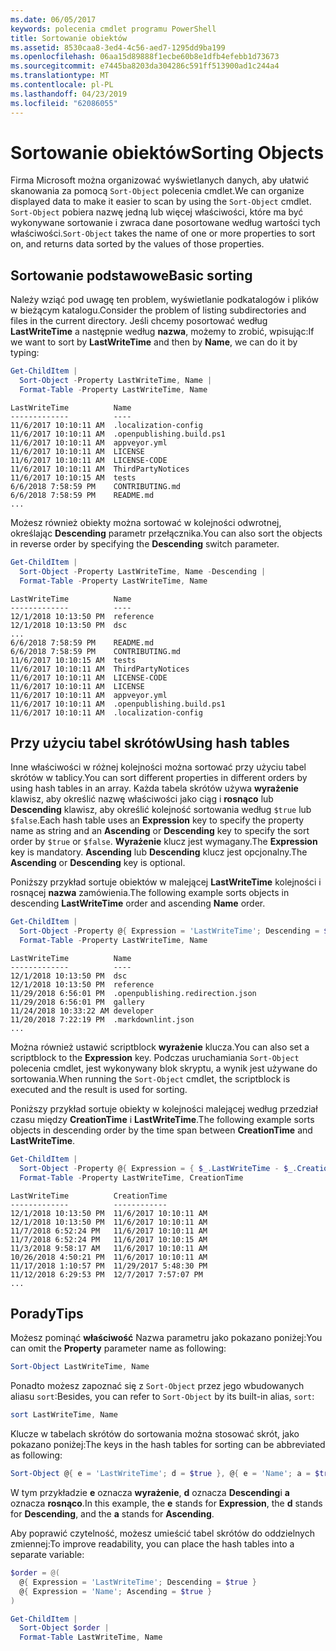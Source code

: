 ```yaml
---
ms.date: 06/05/2017
keywords: polecenia cmdlet programu PowerShell
title: Sortowanie obiektów
ms.assetid: 8530caa8-3ed4-4c56-aed7-1295dd9ba199
ms.openlocfilehash: 06aa15d89888f1ecbe60b8e1dfb4efebb1d73673
ms.sourcegitcommit: e7445ba8203da304286c591ff513900ad1c244a4
ms.translationtype: MT
ms.contentlocale: pl-PL
ms.lasthandoff: 04/23/2019
ms.locfileid: "62086055"
---
```

# <a name="sorting-objects"></a><span data-ttu-id="e71c0-103">Sortowanie obiektów</span><span class="sxs-lookup"><span data-stu-id="e71c0-103">Sorting Objects</span></span>

<span data-ttu-id="e71c0-104">Firma Microsoft można organizować wyświetlanych danych, aby ułatwić skanowania za pomocą `Sort-Object` polecenia cmdlet.</span><span class="sxs-lookup"><span data-stu-id="e71c0-104">We can organize displayed data to make it easier to scan by using the `Sort-Object` cmdlet.</span></span> <span data-ttu-id="e71c0-105">`Sort-Object` pobiera nazwę jedną lub więcej właściwości, które ma być wykonywane sortowanie i zwraca dane posortowane według wartości tych właściwości.</span><span class="sxs-lookup"><span data-stu-id="e71c0-105">`Sort-Object` takes the name of one or more properties to sort on, and returns data sorted by the values of those properties.</span></span>

## <a name="basic-sorting"></a><span data-ttu-id="e71c0-106">Sortowanie podstawowe</span><span class="sxs-lookup"><span data-stu-id="e71c0-106">Basic sorting</span></span>

<span data-ttu-id="e71c0-107">Należy wziąć pod uwagę ten problem, wyświetlanie podkatalogów i plików w bieżącym katalogu.</span><span class="sxs-lookup"><span data-stu-id="e71c0-107">Consider the problem of listing subdirectories and files in the current directory.</span></span>
<span data-ttu-id="e71c0-108">Jeśli chcemy posortować według **LastWriteTime** a następnie według **nazwa**, możemy to zrobić, wpisując:</span><span class="sxs-lookup"><span data-stu-id="e71c0-108">If we want to sort by **LastWriteTime** and then by **Name**, we can do it by typing:</span></span>

```powershell
Get-ChildItem |
  Sort-Object -Property LastWriteTime, Name |
  Format-Table -Property LastWriteTime, Name
```

```output
LastWriteTime          Name
-------------          ----
11/6/2017 10:10:11 AM  .localization-config
11/6/2017 10:10:11 AM  .openpublishing.build.ps1
11/6/2017 10:10:11 AM  appveyor.yml
11/6/2017 10:10:11 AM  LICENSE
11/6/2017 10:10:11 AM  LICENSE-CODE
11/6/2017 10:10:11 AM  ThirdPartyNotices
11/6/2017 10:10:15 AM  tests
6/6/2018 7:58:59 PM    CONTRIBUTING.md
6/6/2018 7:58:59 PM    README.md
...
```

<span data-ttu-id="e71c0-109">Możesz również obiekty można sortować w kolejności odwrotnej, określając **Descending** parametr przełącznika.</span><span class="sxs-lookup"><span data-stu-id="e71c0-109">You can also sort the objects in reverse order by specifying the **Descending** switch parameter.</span></span>

```powershell
Get-ChildItem |
  Sort-Object -Property LastWriteTime, Name -Descending |
  Format-Table -Property LastWriteTime, Name
```

```output
LastWriteTime          Name
-------------          ----
12/1/2018 10:13:50 PM  reference
12/1/2018 10:13:50 PM  dsc
...
6/6/2018 7:58:59 PM    README.md
6/6/2018 7:58:59 PM    CONTRIBUTING.md
11/6/2017 10:10:15 AM  tests
11/6/2017 10:10:11 AM  ThirdPartyNotices
11/6/2017 10:10:11 AM  LICENSE-CODE
11/6/2017 10:10:11 AM  LICENSE
11/6/2017 10:10:11 AM  appveyor.yml
11/6/2017 10:10:11 AM  .openpublishing.build.ps1
11/6/2017 10:10:11 AM  .localization-config
```

## <a name="using-hash-tables"></a><span data-ttu-id="e71c0-110">Przy użyciu tabel skrótów</span><span class="sxs-lookup"><span data-stu-id="e71c0-110">Using hash tables</span></span>

<span data-ttu-id="e71c0-111">Inne właściwości w różnej kolejności można sortować przy użyciu tabel skrótów w tablicy.</span><span class="sxs-lookup"><span data-stu-id="e71c0-111">You can sort different properties in different orders by using hash tables in an array.</span></span>
<span data-ttu-id="e71c0-112">Każda tabela skrótów używa **wyrażenie** klawisz, aby określić nazwę właściwości jako ciąg i **rosnąco** lub **Descending** klawisz, aby określić kolejność sortowania według `$true` lub `$false`.</span><span class="sxs-lookup"><span data-stu-id="e71c0-112">Each hash table uses an **Expression** key to specify the property name as string and an **Ascending** or **Descending** key to specify the sort order by `$true` or `$false`.</span></span>
<span data-ttu-id="e71c0-113">**Wyrażenie** klucz jest wymagany.</span><span class="sxs-lookup"><span data-stu-id="e71c0-113">The **Expression** key is mandatory.</span></span>
<span data-ttu-id="e71c0-114">**Ascending** lub **Descending** klucz jest opcjonalny.</span><span class="sxs-lookup"><span data-stu-id="e71c0-114">The **Ascending** or **Descending** key is optional.</span></span>

<span data-ttu-id="e71c0-115">Poniższy przykład sortuje obiektów w malejącej **LastWriteTime** kolejności i rosnącej **nazwa** zamówienia.</span><span class="sxs-lookup"><span data-stu-id="e71c0-115">The following example sorts objects in descending **LastWriteTime** order and ascending **Name** order.</span></span>

```powershell
Get-ChildItem |
  Sort-Object -Property @{ Expression = 'LastWriteTime'; Descending = $true }, @{ Expression = 'Name'; Ascending = $true } |
  Format-Table -Property LastWriteTime, Name
```

```output
LastWriteTime          Name
-------------          ----
12/1/2018 10:13:50 PM  dsc
12/1/2018 10:13:50 PM  reference
11/29/2018 6:56:01 PM  .openpublishing.redirection.json
11/29/2018 6:56:01 PM  gallery
11/24/2018 10:33:22 AM developer
11/20/2018 7:22:19 PM  .markdownlint.json
...
```

<span data-ttu-id="e71c0-116">Można również ustawić scriptblock **wyrażenie** klucza.</span><span class="sxs-lookup"><span data-stu-id="e71c0-116">You can also set a scriptblock to the **Expression** key.</span></span>
<span data-ttu-id="e71c0-117">Podczas uruchamiania `Sort-Object` polecenia cmdlet, jest wykonywany blok skryptu, a wynik jest używane do sortowania.</span><span class="sxs-lookup"><span data-stu-id="e71c0-117">When running the `Sort-Object` cmdlet, the scriptblock is executed and the result is used for sorting.</span></span>

<span data-ttu-id="e71c0-118">Poniższy przykład sortuje obiekty w kolejności malejącej według przedział czasu między **CreationTime** i **LastWriteTime**.</span><span class="sxs-lookup"><span data-stu-id="e71c0-118">The following example sorts objects in descending order by the time span between **CreationTime** and **LastWriteTime**.</span></span>

```powershell
Get-ChildItem |
  Sort-Object -Property @{ Expression = { $_.LastWriteTime - $_.CreationTime }; Descending = $true } |
  Format-Table -Property LastWriteTime, CreationTime
```

```output
LastWriteTime          CreationTime
-------------          ------------
12/1/2018 10:13:50 PM  11/6/2017 10:10:11 AM
12/1/2018 10:13:50 PM  11/6/2017 10:10:11 AM
11/7/2018 6:52:24 PM   11/6/2017 10:10:11 AM
11/7/2018 6:52:24 PM   11/6/2017 10:10:15 AM
11/3/2018 9:58:17 AM   11/6/2017 10:10:11 AM
10/26/2018 4:50:21 PM  11/6/2017 10:10:11 AM
11/17/2018 1:10:57 PM  11/29/2017 5:48:30 PM
11/12/2018 6:29:53 PM  12/7/2017 7:57:07 PM
...
```

## <a name="tips"></a><span data-ttu-id="e71c0-119">Porady</span><span class="sxs-lookup"><span data-stu-id="e71c0-119">Tips</span></span>

<span data-ttu-id="e71c0-120">Możesz pominąć **właściwość** Nazwa parametru jako pokazano poniżej:</span><span class="sxs-lookup"><span data-stu-id="e71c0-120">You can omit the **Property** parameter name as following:</span></span>

```powershell
Sort-Object LastWriteTime, Name
```

<span data-ttu-id="e71c0-121">Ponadto możesz zapoznać się z `Sort-Object` przez jego wbudowanych aliasu `sort`:</span><span class="sxs-lookup"><span data-stu-id="e71c0-121">Besides, you can refer to `Sort-Object` by its built-in alias, `sort`:</span></span>

```powershell
sort LastWriteTime, Name
```

<span data-ttu-id="e71c0-122">Klucze w tabelach skrótów do sortowania można stosować skrót, jako pokazano poniżej:</span><span class="sxs-lookup"><span data-stu-id="e71c0-122">The keys in the hash tables for sorting can be abbreviated as following:</span></span>

```powershell
Sort-Object @{ e = 'LastWriteTime'; d = $true }, @{ e = 'Name'; a = $true }
```

<span data-ttu-id="e71c0-123">W tym przykładzie **e** oznacza **wyrażenie**, **d** oznacza **Descending**i **a** oznacza **rosnąco**.</span><span class="sxs-lookup"><span data-stu-id="e71c0-123">In this example, the **e** stands for **Expression**, the **d** stands for **Descending**, and the **a** stands for **Ascending**.</span></span>

<span data-ttu-id="e71c0-124">Aby poprawić czytelność, możesz umieścić tabel skrótów do oddzielnych zmiennej:</span><span class="sxs-lookup"><span data-stu-id="e71c0-124">To improve readability, you can place the hash tables into a separate variable:</span></span>

```powershell
$order = @(
  @{ Expression = 'LastWriteTime'; Descending = $true }
  @{ Expression = 'Name'; Ascending = $true }
)

Get-ChildItem |
  Sort-Object $order |
  Format-Table LastWriteTime, Name
```